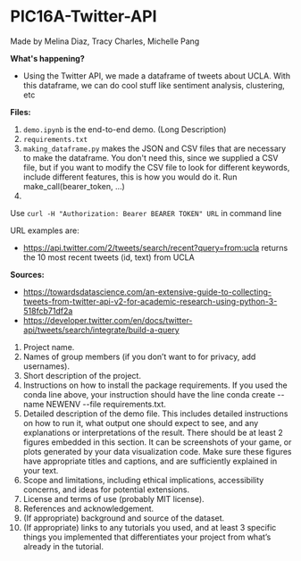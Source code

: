 # PIC16A-Twitter-API
Made by Melina Diaz, Tracy Charles, Michelle Pang

**What's happening?**
- Using the Twitter API, we made a dataframe of tweets about UCLA. With this dataframe, we can do cool stuff like sentiment analysis, clustering, etc


**Files:**
1. `demo.ipynb` is the end-to-end demo. (Long Description)
2. `requirements.txt` 
3. `making_dataframe.py` makes the JSON and CSV files that are necessary to make the dataframe. You don't need this, since we supplied a CSV file, but if you want to modify the CSV file to look for different keywords, include different features, this is how you would do it. Run make_call(bearer_token, ...)
4. 
Use `curl -H "Authorization: Bearer BEARER TOKEN" URL` in command line

URL examples are:
- https://api.twitter.com/2/tweets/search/recent?query=from:ucla returns the 10 most recent tweets (id, text) from UCLA

**Sources:**
- https://towardsdatascience.com/an-extensive-guide-to-collecting-tweets-from-twitter-api-v2-for-academic-research-using-python-3-518fcb71df2a
- https://developer.twitter.com/en/docs/twitter-api/tweets/search/integrate/build-a-query

1. Project name.
2. Names of group members (if you don’t want to for privacy, add usernames).
3. Short description of the project.
4. Instructions on how to install the package requirements. If you used the conda line above, your instruction should have the line conda create --name NEWENV --file requirements.txt.
5. Detailed description of the demo file. This includes detailed instructions on how to run it, what output one should expect to see, and any explanations or interpretations of the result. There should be at least 2 figures embedded in this section. It can be screenshots of your game, or plots generated by your data visualization code. Make sure these figures have appropriate titles and captions, and are sufficiently explained in your text.
6. Scope and limitations, including ethical implications, accessibility concerns, and ideas for potential extensions.
7. License and terms of use (probably MIT license).
8. References and acknowledgement.
9. (If appropriate) background and source of the dataset.
10. (If appropriate) links to any tutorials you used, and at least 3 specific things you implemented that differentiates your project from what’s already in the tutorial.
